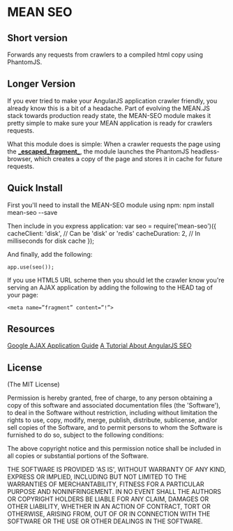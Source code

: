 MEAN SEO
========================================================================

## Short version
Forwards any requests from crawlers to a compiled html copy using PhantomJS.

## Longer Version
If you ever tried to make your AngularJS application crawler friendly, you already know this is a bit of a headache. Part of evolving the MEAN.JS stack towards production ready state, the MEAN-SEO module makes it pretty simple to make sure your MEAN application is ready for crawlers requests.

What this module does is simple: When a crawler requests the page using the [**\_escaped\_fragment\_**](https://developers.google.com/webmasters/ajax-crawling/docs/specification), the module launches the PhantomJS headless-browser, which creates a copy of the page and stores it in cache for future requests. 

## Quick Install
First you'll need to install the MEAN-SEO module using npm:
	npm install mean-seo --save

Then include in you express application: 
	var seo = require('mean-seo')({
		cacheClient: 'disk', // Can be 'disk' or 'redis'
		cacheDuration: 2, // In milliseconds for disk cache
	});

And finally, add the following:

	app.use(seo());

If you use HTML5 URL scheme then you should let the crawler know you're serving an AJAX application by adding the following to the HEAD tag of your page:

	<meta name=”fragment” content=”!”>

## Resources
[Google AJAX Application Guide](https://developers.google.com/webmasters/ajax-crawling/docs/specification)
[A Tutorial About AngularJS SEO](http://www.yearofmoo.com/2012/11/angularjs-and-seo.html)


## License
(The MIT License)

Permission is hereby granted, free of charge, to any person obtaining
a copy of this software and associated documentation files (the
'Software'), to deal in the Software without restriction, including
without limitation the rights to use, copy, modify, merge, publish,
distribute, sublicense, and/or sell copies of the Software, and to
permit persons to whom the Software is furnished to do so, subject to
the following conditions:

The above copyright notice and this permission notice shall be
included in all copies or substantial portions of the Software.

THE SOFTWARE IS PROVIDED 'AS IS', WITHOUT WARRANTY OF ANY KIND,
EXPRESS OR IMPLIED, INCLUDING BUT NOT LIMITED TO THE WARRANTIES OF
MERCHANTABILITY, FITNESS FOR A PARTICULAR PURPOSE AND NONINFRINGEMENT.
IN NO EVENT SHALL THE AUTHORS OR COPYRIGHT HOLDERS BE LIABLE FOR ANY
CLAIM, DAMAGES OR OTHER LIABILITY, WHETHER IN AN ACTION OF CONTRACT,
TORT OR OTHERWISE, ARISING FROM, OUT OF OR IN CONNECTION WITH THE
SOFTWARE OR THE USE OR OTHER DEALINGS IN THE SOFTWARE.
